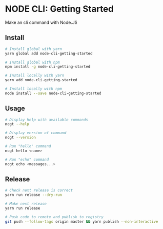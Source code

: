 # NODE CLI: Getting Started

Make an cli command with Node.JS

## Install

```bash
# Install global with yarn
yarn global add node-cli-getting-started

# Install global with npm
npm install -g node-cli-getting-started

# Install locally with yarn
yarn add node-cli-getting-started

# Install locally with npm
node install --save node-cli-getting-started
```

## Usage

```bash
# Display help with available commands
ncgt --help

# Display version of command
ncgt --version

# Run "hello" command
ncgt hello <name>

# Run "echo" command
ncgt echo <messages...>
```

## Release

```bash
# Check next release is correct
yarn run release --dry-run

# Make next release
yarn run release

# Push code to remote and publish to registry
git push --follow-tags origin master && yarn publish --non-interactive
```
